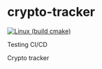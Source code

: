 # crypto-tracker

[![Linux (build cmake)](https://github.com/edghyhdz/crypto-tracker/actions/workflows/linux-cpp-gpp.yml/badge.svg)](https://github.com/edghyhdz/crypto-tracker/actions/workflows/linux-cpp-gpp.yml)

Testing CI/CD


Crypto tracker
